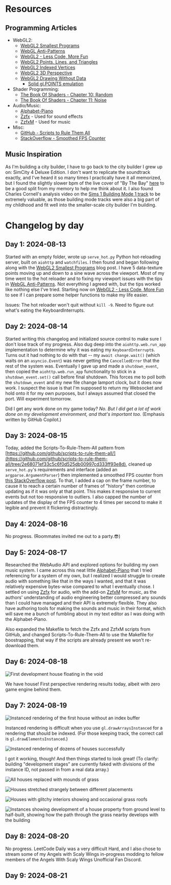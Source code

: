 
# Resources

## Programming Articles

* WebGL2:
    * [WebGL2 Smallest Programs](https://webgl2fundamentals.org/webgl/lessons/webgl-smallest-programs.html)
    * [WebGL Anti-Patterns](https://webgl2fundamentals.org/webgl/lessons/webgl-anti-patterns.html)
    * [WebGL2 - Less Code, More Fun](https://webgl2fundamentals.org/webgl/lessons/webgl-less-code-more-fun.html)
    * [WebGL2 Points, Lines, and Triangles](https://webgl2fundamentals.org/webgl/lessons/webgl-points-lines-triangles.html)
    * [WebGL2 Indexed Vertices](https://webgl2fundamentals.org/webgl/lessons/webgl-indexed-vertices.html)
    * [WebGL2 3D Perspective](https://webgl2fundamentals.org/webgl/lessons/webgl-3d-perspective.html)
    * [WebGL2 Drawing Without Data](https://webgl2fundamentals.org/webgl/lessons/webgl-drawing-without-data.html)
        * [Solid gl.POINTS emulation](https://jsgist.org/?src=6306857bfd65adbdcd54b0051d441935)
* Shader Programming:
    * [The Book Of Shaders - Chapter 10: Random](https://thebookofshaders.com/10/)
    * [The Book Of Shaders - Chapter 11: Noise](https://thebookofshaders.com/11/)
* Audio/Music:
    * [Alphabet-Piano](https://xem.github.io/alphabet-piano/)
    * [Zzfx](https://github.com/KilledByAPixel/ZzFX) - Used for sound effects
    * [ZzfxM](https://github.com/keithclark/ZzFXM) - Used for music
* Misc:
    * [GitHub - Scripts to Rule Them All](https://github.com/github/scripts-to-rule-them-all/tree/2e68071ef33c5c6f0d525db00997cd333ff93e8d)
    * [StackOverflow - Smoothed FPS Counter](https://stackoverflow.com/a/7796547/9157179)

## Music Inspiration

As I'm building a city builder, I have to go back to the city builder I grew up on: SimCity 4 Deluxe Edition. I don't want to replicate the soundtrack exactly, and I've heard it so many times I practically have it all memorized, but I found the slightly slower bpm of the live cover of "By The Bay" [here](https://www.youtube.com/watch?v=qR4IIKbRflQ) to be a good split from my memory to help me think about it. I also found Charles Cornell's analysis video on the [Sims 1 Building Mode 1 track](https://www.youtube.com/watch?v=IJMds3jT7c8) to be extremely valuable, as those building mode tracks were also a big part of my childhood and fit well into the smaller-scale city builder I'm building.

# Changelog by day

## Day 1: 2024-08-13

Started with an empty folder, wrote up `serve_hot.py` Python hot-reloading server, built on `aiohttp` and `watchfiles`. I then found and began following along with the [WebGL2 Smallest Programs](https://webgl2fundamentals.org/webgl/lessons/webgl-smallest-programs.html) blog post. I have 5 data-texture points moving up and down to a sine wave across the viewport. Most of my time went to the hot reloader and to fixing my viewport issues with the tips in [WebGL Anti-Patterns](https://webgl2fundamentals.org/webgl/lessons/webgl-anti-patterns.html). Not everything I agreed with, but the tips worked like nothing else I've tried. Starting now on [WebGL2 - Less Code, More Fun](https://webgl2fundamentals.org/webgl/lessons/webgl-less-code-more-fun.html) to see if I can prepare some helper functions to make my life easier.

Issues: The hot reloader won't quit without `kill -9`. Need to figure out what's eating the KeyboardInterrupts.

## Day 2: 2024-08-14

Started writing this changelog and initialized source control to make sure I don't lose track of my progress. Also dug deep into the `aiohttp.web.run_app` implementation to determine why it was eating my `KeyboardInterrupt`s. Turns out it had nothing to do with that -- my `await change.wait()` (which waits on an `asyncio.Event`) was never getting the `CancelledError` that the rest of the system was. Eventually I gave up and made a `shutdown_event`, then copied the `aiohttp.web.run_app` functionality to stick in a `shutdown_event.set()` call before final shutdown. This forces me to poll both the `shutdown_event` and my new file change lamport clock, but it does now work. I suspect the issue is that I'm supposed to return my Websocket and hold onto it for my own purposes, but I always assumed that closed the port. Will experiment tomorrow.

Did I get any work done on my game today? _No. But I did get a lot of work done on my development environment, and that's important too._ (Emphasis written by GitHub Copilot.)

## Day 3: 2024-08-15

Today, added the Scripts-To-Rule-Them-All pattern from [https://github.com/github/scripts-to-rule-them-all/](https://github.com/github/scripts-to-rule-them-all/tree/2e68071ef33c5c6f0d525db00997cd333ff93e8d), cleaned up `serve_hot.py`'s requirements and interface (added an `argparse.ArgumentParser`) then implemented a smoothed FPS counter from [this StackOverflow post](https://stackoverflow.com/a/7796547/9157179). To that, I added a cap on the frame number, to cause it to reach a certain number of frames of "history" then continue updating as if it was only at that point. This makes it responsive to current events but not too responsive to outliers. I also capped the number of updates of the display of the FPS counter to 4 times per second to make it legible and prevent it flickering distractingly.

## Day 4: 2024-08-16

No progress. (Roommates invited me out to a party.😎)

## Day 5: 2024-08-17

Researched the WebAudio API and explored options for building my own music system. I came across this neat little [Alphabet-Piano](https://xem.github.io/alphabet-piano/) that I tried referencing for a system of my own, but I realized I would struggle to create audio with something like that in the ways I wanted, and that it was relatively expensive bytes-wise compared to what I eventually chose. I settled on using [Zzfx](https://github.com/KilledByAPixel/ZzFX) for audio, with the add-on [ZzfxM](https://github.com/keithclark/ZzFXM) for music, as the authors' understanding of audio engineering better compressed any sounds than I could have managed and their API is extremely flexible. They also have authoring tools for making the sounds and music in their format, which will save me a bunch of fumbling about in my text editor as I was doing with the Alphabet-Piano.

Also expanded the Makefile to fetch the Zzfx and ZzfxM scripts from GitHub, and changed Scripts-To-Rule-Them-All to use the Makefile for boostrapping, that way if the scripts are already present we won't re-download them.

## Day 6: 2024-08-18

![First development house floating in the void](dev_screenshots/day6_house.png)

We have house! First perspective rendering results today, albeit with zero game engine behind them.

## Day 7: 2024-08-19

![Instanced rendering of the first house without an index buffer](dev_screenshots/day7_scrambled_instances.png)

Instanced rendering is difficult when you use `gl.drawArraysInstanced` for a rendering that should be indexed. (For those keeping track, the correct call is `gl.drawElementsInstanced`.)

![Instanced rendering of dozens of houses successfully](dev_screenshots/day7_successful_instances.png)

I got it working, though! And then things started to look great! (To clarify: building "development stages" are currently faked with divisions of the instance ID, not passed in from a real data array.)

![All houses replaced with mounds of grass](dev_screenshots/day7_shader_bugs_are_fun.png)

![Houses stretched strangely between different placements](dev_screenshots/day7_development_stage_exploration.png)

![Houses with glitchy interiors showing and occasional grass roofs](dev_screenshots/day7_grass_roofs.png)

![Instances showing development of a house property from ground level to half-built, showing how the path through the grass nearby develops with the building](dev_screenshots/day7_dynamic_path_growth.png)

## Day 8: 2024-08-20

No progress. LeetCode Daily was a very difficult Hard, and I also chose to stream some of my Angels with Scaly Wings in-progress modding to fellow members of the Angels With Scaly Wings Unofficial Fan Discord.

## Day 9: 2024-08-21
